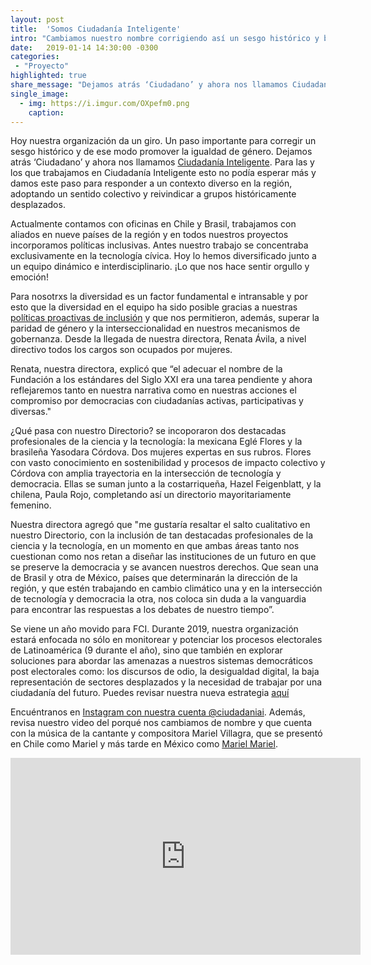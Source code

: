 ```yaml
---
layout: post
title:  'Somos Ciudadanía Inteligente'
intro: "Cambiamos nuestro nombre corrigiendo así un sesgo histórico y buscando promover la igualdad de género."
date:   2019-01-14 14:30:00 -0300
categories:
 - "Proyecto"
highlighted: true
share_message: "Dejamos atrás ‘Ciudadano’ y ahora nos llamamos Ciudadanía Inteligente.Revisa @ciudadaniai"
single_image:
  - img: https://i.imgur.com/OXpefm0.png
    caption: 
---
```

Hoy nuestra organización da un giro. Un paso importante para corregir un sesgo histórico y de ese modo promover la igualdad de género. Dejamos atrás ‘Ciudadano’ y ahora nos llamamos [Ciudadanía Inteligente](https://ciudadaniai.org/). Para las y los que trabajamos en Ciudadanía Inteligente esto no podía esperar más y damos este paso para responder a un contexto diverso en la región, adoptando un sentido colectivo y reivindicar a grupos históricamente desplazados.

Actualmente contamos con oficinas en Chile y Brasil, trabajamos con aliados en nueve países de la región y en todos nuestros proyectos incorporamos políticas inclusivas. Antes nuestro trabajo se concentraba exclusivamente en la tecnología cívica. Hoy lo hemos diversificado junto a un equipo dinámico e interdisciplinario. ¡Lo que nos hace sentir orgullo y emoción!

Para nosotrxs la diversidad es un factor fundamental e intransable y por esto que la diversidad en el equipo ha sido posible gracias a nuestras [políticas proactivas de inclusión](https://docs.google.com/document/d/1dODbhkGMZN_KP-a5sG9e452mxOalQstcBZhhYKE4wqI/edit#heading=h.fdemtev2ig9o) y que nos permitieron, además, superar la paridad de género y la interseccionalidad en nuestros mecanismos de gobernanza. Desde la llegada de nuestra directora, Renata Ávila, a nivel directivo todos los cargos son ocupados por mujeres. 

Renata, nuestra directora, explicó que “el adecuar el nombre de la Fundación a los estándares del Siglo XXI era una tarea pendiente y ahora reflejaremos tanto en nuestra narrativa como en nuestras acciones el compromiso por democracias con ciudadanías activas, participativas y diversas."

¿Qué pasa con nuestro Directorio? se incoporaron dos destacadas profesionales de la ciencia y la tecnología: la mexicana Eglé Flores y la brasileña Yasodara Córdova. Dos mujeres expertas en sus rubros. Flores con vasto conocimiento en sostenibilidad y procesos de impacto colectivo y Córdova con amplia trayectoria en la intersección de tecnología y democracia. Ellas se suman junto a la costarriqueña, Hazel Feigenblatt, y la chilena, Paula Rojo, completando así un directorio mayoritariamente femenino.

Nuestra directora agregó que "me gustaría resaltar el salto cualitativo en nuestro Directorio, con la inclusión de tan destacadas profesionales de la ciencia y la tecnología, en un momento en que ambas áreas tanto nos cuestionan como nos retan a diseñar las instituciones de un futuro en que se preserve la democracia y se avancen nuestros derechos. Que sean una de Brasil y otra de México, países que determinarán la dirección de la región, y que estén trabajando en cambio climático una y en la intersección de tecnología y democracia la otra, nos coloca sin duda a la vanguardia para encontrar las respuestas a los debates de nuestro tiempo”.

Se viene un año movido para FCI. Durante 2019, nuestra organización estará enfocada no sólo en monitorear y potenciar los procesos electorales de Latinoamérica (9 durante el año), sino que también en explorar soluciones para abordar las amenazas a nuestros sistemas democráticos post electorales como: los discursos de odio, la desigualdad digital, la baja representación de sectores desplazados y la necesidad de trabajar por una ciudadanía del futuro. Puedes revisar nuestra nueva estrategia [aquí](https://ciudadaniai.org/assets/attachments/resumen-ejecutivo-fci.pdf)

Encuéntranos en [Instagram con nuestra cuenta @ciudadaniai](https://instagram.com/ciudadaniai). Además, revisa nuestro video del porqué nos cambiamos de nombre y que cuenta con la música de la cantante y compositora Mariel Villagra, que se presentó en Chile como Mariel y más tarde en México como [Mariel Mariel](http://marielmariel.com/). 


<iframe width="560" height="315" src="https://www.youtube.com/embed/ptCPZVIjjzM" frameborder="0" allow="accelerometer; autoplay; encrypted-media; gyroscope; picture-in-picture" allowfullscreen></iframe>

